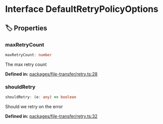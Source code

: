 # Interface DefaultRetryPolicyOptions

## 🏷️ Properties

### maxRetryCount <Badge type="info" text="optional" />

```ts
maxRetryCount: number
```
The max retry count
<p style="font-size: 14px; color: var(--vp-c-text-2)">
<strong>Defined in:</strong> <a href="https://github.com/voxelum/minecraft-launcher-core-node/blob/master/packages/file-transfer/retry.ts#L28" target="_blank" rel="noreferrer">packages/file-transfer/retry.ts:28</a>
</p>


### shouldRetry <Badge type="info" text="optional" />

```ts
shouldRetry: (e: any) => boolean
```
Should we retry on the error
<p style="font-size: 14px; color: var(--vp-c-text-2)">
<strong>Defined in:</strong> <a href="https://github.com/voxelum/minecraft-launcher-core-node/blob/master/packages/file-transfer/retry.ts#L32" target="_blank" rel="noreferrer">packages/file-transfer/retry.ts:32</a>
</p>


